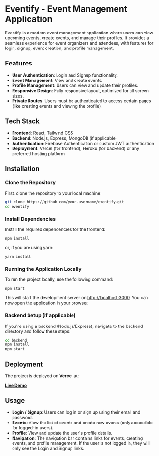 
# Eventify - Event Management Application

Eventify is a modern event management application where users can view upcoming events, create events, and manage their profiles. It provides a seamless experience for event organizers and attendees, with features for login, signup, event creation, and profile management.

## Features

- **User Authentication**: Login and Signup functionality.
- **Event Management**: View and create events.
- **Profile Management**: Users can view and update their profiles.
- **Responsive Design**: Fully responsive layout, optimized for all screen sizes.
- **Private Routes**: Users must be authenticated to access certain pages (like creating events and viewing the profile).

## Tech Stack

- **Frontend**: React, Tailwind CSS
- **Backend**: Node.js, Express, MongoDB (if applicable)
- **Authentication**: Firebase Authentication or custom JWT authentication
- **Deployment**: Vercel (for frontend), Heroku (for backend) or any preferred hosting platform

## Installation

### Clone the Repository

First, clone the repository to your local machine:

```bash
git clone https://github.com/your-username/eventify.git
cd eventify
```

### Install Dependencies

Install the required dependencies for the frontend:

```bash
npm install
```

or, if you are using yarn:

```bash
yarn install
```


### Running the Application Locally

To run the project locally, use the following command:

```bash
npm start
```

This will start the development server on [http://localhost:3000](http://localhost:3000). You can now open the application in your browser.

### Backend Setup (if applicable)

If you're using a backend (Node.js/Express), navigate to the backend directory and follow these steps:

```bash
cd backend
npm install
npm start
```

## Deployment

The project is deployed on **Vercel** at:

[**Live Demo**](https://eventify.vercel.app)

## Usage

- **Login / Signup**: Users can log in or sign up using their email and password.
- **Events**: View the list of events and create new events (only accessible for logged-in users).
- **Profile**: View and update the user's profile details.
- **Navigation**: The navigation bar contains links for events, creating events, and profile management. If the user is not logged in, they will only see the Login and Signup links.

